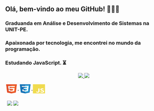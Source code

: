 ## Olá, bem-vindo ao meu GitHub! 👩🏽‍💻
### Graduanda em Análise e Desenvolvimento de Sistemas na UNIT-PE.
### Apaixonada por tecnologia, me encontrei no mundo da programação.
### Estudando JavaScript. ⏳


<div align="center">
  <a href="https://github.com/RayaneGaudencio">
  <img height="180em" src="https://github-readme-stats.vercel.app/api?username=RayaneGaudencio&show_icons=true&theme=dracula&include_all_commits=true&count_private=true"/>
  <img height="180em" src="https://github-readme-stats.vercel.app/api/top-langs/?username=RayaneGaudencio&layout=compact&langs_count=7&theme=dracula"/>
</div>
  <div style="display: inline_block"><br>
  <img align="center" alt="Rayane-HTML" height="30" width="40" src="https://raw.githubusercontent.com/devicons/devicon/master/icons/html5/html5-original.svg">
  <img align="center" alt="Rayane-CSS" height="30" width="40" src="https://raw.githubusercontent.com/devicons/devicon/master/icons/css3/css3-original.svg">
  <img align="center" alt="Rayane-Js" height="30" width="40" src="https://raw.githubusercontent.com/devicons/devicon/master/icons/javascript/javascript-plain.svg">
  </div>

  <div style="margin: 6px"><br> 
  <a href = "mailto:rayanegaudencio11@gmail.com"><img src="https://img.shields.io/badge/Gmail-D14836?style=for-the-badge&logo=gmail&logoColor=white" target="_blank"></a>
  <a href="https://www.linkedin.com/in/rayanegaudencio/" target="_blank"><img src="https://img.shields.io/badge/-LinkedIn-%230077B5?style=for-the-badge&logo=linkedin&logoColor=white" target="_blank"></a>  
  </div>
